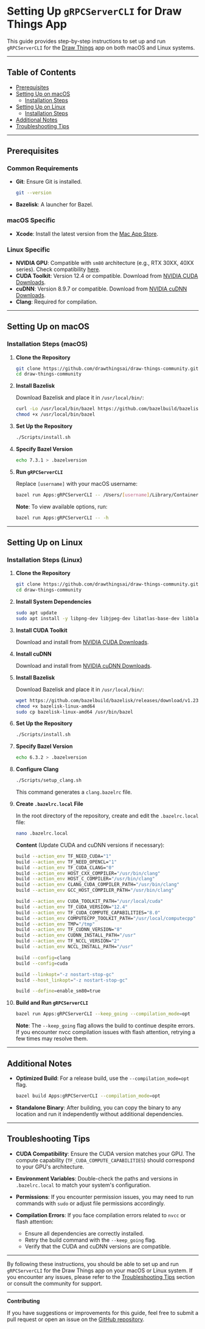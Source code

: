 # Setting Up `gRPCServerCLI` for Draw Things App

This guide provides step-by-step instructions to set up and run `gRPCServerCLI` for the [Draw Things](https://github.com/drawthingsai/draw-things-community) app on both macOS and Linux systems.

---

## Table of Contents

- [Prerequisites](#prerequisites)
- [Setting Up on macOS](#setting-up-on-macos)
  - [Installation Steps](#installation-steps-macos)
- [Setting Up on Linux](#setting-up-on-linux)
  - [Installation Steps](#installation-steps-linux)
- [Additional Notes](#additional-notes)
- [Troubleshooting Tips](#troubleshooting-tips)

---

## Prerequisites

### Common Requirements

- **Git**: Ensure Git is installed.
  ```bash
  git --version
  ```
- **Bazelisk**: A launcher for Bazel.

### macOS Specific

- **Xcode**: Install the latest version from the [Mac App Store](https://apps.apple.com/us/app/xcode/id497799835?mt=12).

### Linux Specific

- **NVIDIA GPU**: Compatible with `sm80` architecture (e.g., RTX 30XX, 40XX series). Check compatibility [here](https://arnon.dk/matching-sm-architectures-arch-and-gencode-for-various-nvidia-cards/).
- **CUDA Toolkit**: Version 12.4 or compatible. Download from [NVIDIA CUDA Downloads](https://developer.nvidia.com/cuda-downloads).
- **cuDNN**: Version 8.9.7 or compatible. Download from [NVIDIA cuDNN Downloads](https://developer.nvidia.com/cudnn).
- **Clang**: Required for compilation.

---

## Setting Up on macOS

### Installation Steps (macOS)

1. **Clone the Repository**

   ```bash
   git clone https://github.com/drawthingsai/draw-things-community.git
   cd draw-things-community
   ```

2. **Install Bazelisk**

   Download Bazelisk and place it in `/usr/local/bin/`:

   ```bash
   curl -Lo /usr/local/bin/bazel https://github.com/bazelbuild/bazelisk/releases/download/v1.23.0/bazelisk-darwin-amd64
   chmod +x /usr/local/bin/bazel
   ```

3. **Set Up the Repository**

   ```bash
   ./Scripts/install.sh
   ```

4. **Specify Bazel Version**

   ```bash
   echo 7.3.1 > .bazelversion
   ```

5. **Run `gRPCServerCLI`**

   Replace `[username]` with your macOS username:

   ```bash
   bazel run Apps:gRPCServerCLI -- /Users/[username]/Library/Containers/com.liuliu.draw-things/Data/Documents/Models
   ```

   **Note**: To view available options, run:

   ```bash
   bazel run Apps:gRPCServerCLI -- -h
   ```

---

## Setting Up on Linux

### Installation Steps (Linux)

1. **Clone the Repository**

   ```bash
   git clone https://github.com/drawthingsai/draw-things-community.git
   cd draw-things-community
   ```

2. **Install System Dependencies**

   ```bash
   sudo apt update
   sudo apt install -y libpng-dev libjpeg-dev libatlas-base-dev libblas-dev libgsl-dev clang libomp-dev llvm-config
   ```

3. **Install CUDA Toolkit**

   Download and install from [NVIDIA CUDA Downloads](https://developer.nvidia.com/cuda-downloads).

4. **Install cuDNN**

   Download and install from [NVIDIA cuDNN Downloads](https://developer.nvidia.com/cudnn).

5. **Install Bazelisk**

   Download Bazelisk and place it in `/usr/local/bin/`:

   ```bash
   wget https://github.com/bazelbuild/bazelisk/releases/download/v1.23.0/bazelisk-linux-amd64 
   chmod +x bazelisk-linux-amd64
   sudo cp bazelisk-linux-amd64 /usr/bin/bazel
   ```

6. **Set Up the Repository**

   ```bash
   ./Scripts/install.sh
   ```

7. **Specify Bazel Version**

   ```bash
   echo 6.3.2 > .bazelversion
   ```

8. **Configure Clang**

   ```bash
   ./Scripts/setup_clang.sh
   ```

   This command generates a `clang.bazelrc` file.

9. **Create `.bazelrc.local` File**

   In the root directory of the repository, create and edit the `.bazelrc.local` file:

   ```bash
   nano .bazelrc.local
   ```

   **Content** (Update CUDA and cuDNN versions if necessary):

   ```bash
   build --action_env TF_NEED_CUDA="1"
   build --action_env TF_NEED_OPENCL="1"
   build --action_env TF_CUDA_CLANG="0"
   build --action_env HOST_CXX_COMPILER="/usr/bin/clang"
   build --action_env HOST_C_COMPILER="/usr/bin/clang"
   build --action_env CLANG_CUDA_COMPILER_PATH="/usr/bin/clang"
   build --action_env GCC_HOST_COMPILER_PATH="/usr/bin/clang"

   build --action_env CUDA_TOOLKIT_PATH="/usr/local/cuda"
   build --action_env TF_CUDA_VERSION="12.4"
   build --action_env TF_CUDA_COMPUTE_CAPABILITIES="8.0"
   build --action_env COMPUTECPP_TOOLKIT_PATH="/usr/local/computecpp"
   build --action_env TMP="/tmp"
   build --action_env TF_CUDNN_VERSION="8"
   build --action_env CUDNN_INSTALL_PATH="/usr"
   build --action_env TF_NCCL_VERSION="2"
   build --action_env NCCL_INSTALL_PATH="/usr"

   build --config=clang
   build --config=cuda

   build --linkopt="-z nostart-stop-gc"
   build --host_linkopt="-z nostart-stop-gc"

   build --define=enable_sm80=true
   ```

10. **Build and Run `gRPCServerCLI`**

    ```bash
    bazel run Apps:gRPCServerCLI --keep_going --compilation_mode=opt
    ```

    **Note**: The `--keep_going` flag allows the build to continue despite errors. If you encounter nvcc compilation issues with flash attention, retrying a few times may resolve them.

---

## Additional Notes

- **Optimized Build**: For a release build, use the `--compilation_mode=opt` flag.

  ```bash
  bazel build Apps:gRPCServerCLI --compilation_mode=opt
  ```

- **Standalone Binary**: After building, you can copy the binary to any location and run it independently without additional dependencies.

---

## Troubleshooting Tips

- **CUDA Compatibility**: Ensure the CUDA version matches your GPU. The compute capability (`TF_CUDA_COMPUTE_CAPABILITIES`) should correspond to your GPU's architecture.

- **Environment Variables**: Double-check the paths and versions in `.bazelrc.local` to match your system's configuration.

- **Permissions**: If you encounter permission issues, you may need to run commands with `sudo` or adjust file permissions accordingly.

- **Compilation Errors**: If you face compilation errors related to `nvcc` or flash attention:

  - Ensure all dependencies are correctly installed.
  - Retry the build command with the `--keep_going` flag.
  - Verify that the CUDA and cuDNN versions are compatible.

---

By following these instructions, you should be able to set up and run `gRPCServerCLI` for the Draw Things app on your macOS or Linux system. If you encounter any issues, please refer to the [Troubleshooting Tips](#troubleshooting-tips) section or consult the community for support.

---

**Contributing**

If you have suggestions or improvements for this guide, feel free to submit a pull request or open an issue on the [GitHub repository](https://github.com/drawthingsai/draw-things-community).
